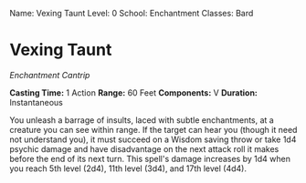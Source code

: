 Name: Vexing Taunt
Level: 0
School: Enchantment
Classes: Bard

# Vexing Taunt
_Enchantment Cantrip_

**Casting Time:** 1 Action
**Range:** 60 Feet
**Components:** V
**Duration:** Instantaneous

You unleash a barrage of insults, laced with subtle enchantments, at a creature you can see within range. If the target can hear you (though it need not understand you), it must succeed on a Wisdom saving throw or take 1d4 psychic damage and have disadvantage on the next attack roll it makes before the end of its next turn.
This spell's damage increases by 1d4 when you reach 5th level (2d4), 11th level (3d4), and 17th level (4d4).